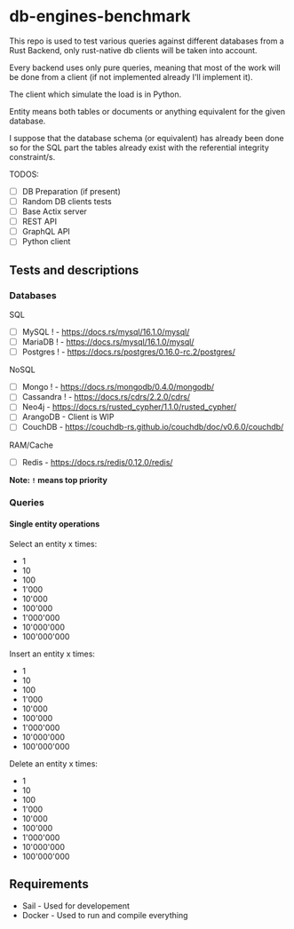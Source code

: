 # db-engines-benchmark

This repo is used to test various queries against different databases from a Rust Backend, only rust-native db clients will be taken into account.

Every backend uses only pure queries, meaning that most of the work will be done from a client (if not implemented already I'll implement it).

The client which simulate the load is in Python.

Entity means both tables or documents or anything equivalent for the given database.

I suppose that the database schema (or equivalent) has already been done so for the SQL part the tables already exist with the referential integrity constraint/s.

TODOS:

- [ ] DB Preparation (if present)
- [ ] Random DB clients tests
- [ ] Base Actix server
- [ ] REST API
- [ ] GraphQL API
- [ ] Python client

## Tests and descriptions

### Databases

SQL

- [ ] MySQL ! - https://docs.rs/mysql/16.1.0/mysql/
- [ ] MariaDB ! - https://docs.rs/mysql/16.1.0/mysql/
- [ ] Postgres ! - https://docs.rs/postgres/0.16.0-rc.2/postgres/

NoSQL

- [ ] Mongo ! - https://docs.rs/mongodb/0.4.0/mongodb/
- [ ] Cassandra ! - https://docs.rs/cdrs/2.2.0/cdrs/
- [ ] Neo4j - https://docs.rs/rusted_cypher/1.1.0/rusted_cypher/
- [ ] ArangoDB - Client is WIP
- [ ] CouchDB - https://couchdb-rs.github.io/couchdb/doc/v0.6.0/couchdb/

RAM/Cache

- [ ] Redis - https://docs.rs/redis/0.12.0/redis/

**Note: `!` means top priority**

### Queries

#### Single entity operations

Select an entity x times:

- 1
- 10
- 100
- 1'000
- 10'000
- 100'000
- 1'000'000
- 10'000'000
- 100'000'000

Insert an entity x times:

- 1
- 10
- 100
- 1'000
- 10'000
- 100'000
- 1'000'000
- 10'000'000
- 100'000'000

Delete an entity x times:

- 1
- 10
- 100
- 1'000
- 10'000
- 100'000
- 1'000'000
- 10'000'000
- 100'000'000

## Requirements

- Sail - Used for developement
- Docker - Used to run and compile everything
